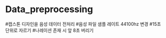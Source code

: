 # Data_preprocessing
#캡스톤 디자인을 음성 데이터 전처리
#음성 파일 샘플 레이트 44100hz 변경
#15초 단위로 자르기
#나레이션 존재 시 앞 8초 버리기
